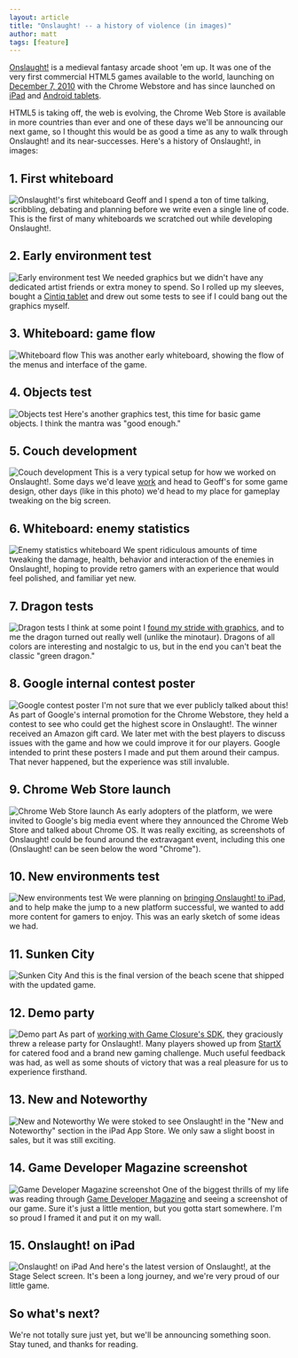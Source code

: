 ```yaml
---
layout: article
title: "Onslaught! -- a history of violence (in images)"
author: matt
tags: [feature]
---
```

[Onslaught!][1] is a medieval fantasy arcade shoot 'em up. It was one of the very first commercial HTML5 games available to the world, launching on [December 7, 2010][2] with the Chrome Webstore and has since launched on [iPad][3] and [Android tablets][4].

HTML5 is taking off, the web is evolving, the Chrome Web Store is available in more countries than ever and one of these days we'll be announcing our next game, so I thought this would be as good a time as any to walk through Onslaught! and its near-successes. Here's a history of Onslaught!, in images:

## 1. First whiteboard

![Onslaught!'s first whiteboard](/media/images/posts/onslaught_history_in_images/01_first_whiteboard.jpg)
Geoff and I spend a ton of time talking, scribbling, debating and planning before we write even a single line of code. This is the first of many whiteboards we scratched out while developing Onslaught!.

## 2. Early environment test
![Early environment test](/media/images/posts/onslaught_history_in_images/02_early_environment_test.png)
We needed graphics but we didn't have any dedicated artist friends or extra money to spend. So I rolled up my sleeves, bought a [Cintiq tablet][5] and drew out some tests to see if I could bang out the graphics myself.

## 3. Whiteboard: game flow
![Whiteboard flow](/media/images/posts/onslaught_history_in_images/03_whiteboard_flow.jpg)
This was another early whiteboard, showing the flow of the menus and interface of the game.

## 4. Objects test
![Objects test](/media/images/posts/onslaught_history_in_images/04_objects_test.png)
Here's another graphics test, this time for basic game objects. I think the mantra was "good enough."

## 5. Couch development
![Couch development](/media/images/posts/onslaught_history_in_images/05_ldg_making_onslaught.jpg)
This is a very typical setup for how we worked on Onslaught!. Some days we'd leave [work][6] and head to Geoff's for some game design, other days (like in this photo) we'd head to my place for gameplay tweaking on the big screen.

## 6. Whiteboard: enemy statistics
![Enemy statistics whiteboard](/media/images/posts/onslaught_history_in_images/06_whiteboard_enemy_stats.jpg)
We spent ridiculous amounts of time tweaking the damage, health, behavior and interaction of the enemies in Onslaught!, hoping to provide retro gamers with an experience that would feel polished, and familiar yet new.

## 7. Dragon tests
![Dragon tests](/media/images/posts/onslaught_history_in_images/07_dragon_tests.png)
I think at some point I [found my stride with graphics][7], and to me the dragon turned out really well (unlike the minotaur). Dragons of all colors are interesting and nostalgic to us, but in the end you can't beat the classic "green dragon."

## 8. Google internal contest poster
![Google contest poster](/media/images/posts/onslaught_history_in_images/08_google_contest_poster.png)
I'm not sure that we ever publicly talked about this! As part of Google's internal promotion for the Chrome Webstore, they held a contest to see who could get the highest score in Onslaught!. The winner received an Amazon gift card. We later met with the best players to discuss issues with the game and how we could improve it for our players. Google intended to print these posters I made and put them around their campus. That never happened, but the experience was still invaluble.

## 9. Chrome Web Store launch
![Chrome Web Store launch](/media/images/posts/onslaught_history_in_images/09_chrome_launch_wall.jpg)
As early adopters of the platform, we were invited to Google's big media event where they announced the Chrome Web Store and talked about Chrome OS. It was really exciting, as screenshots of Onslaught! could be found around the extravagant event, including this one (Onslaught! can be seen below the word "Chrome").

## 10. New environments test
![New environments test](/media/images/posts/onslaught_history_in_images/10_lol_beach_party.png)
We were planning on [bringing Onslaught! to iPad][8], and to help make the jump to a new platform successful, we wanted to add more content for gamers to enjoy. This was an early sketch of some ideas we had.

## 11. Sunken City
![Sunken City](/media/images/posts/onslaught_history_in_images/11_sunken_city.png)
And this is the final version of the beach scene that shipped with the updated game.

## 12. Demo party
![Demo part](/media/images/posts/onslaught_history_in_images/12_demo_party.jpg)
As part of [working with Game Closure's SDK][9], they graciously threw a release party for Onslaught!. Many players showed up from [StartX][10] for catered food and a brand new gaming challenge. Much useful feedback was had, as well as some shouts of victory that was a real pleasure for us to experience firsthand.

## 13. New and Noteworthy
![New and Noteworthy](/media/images/posts/onslaught_history_in_images/13_ipad_new_and_noteworthy.png)
We were stoked to see Onslaught! in the "New and Noteworthy" section in the iPad App Store. We only saw a slight boost in sales, but it was still exciting.

## 14. Game Developer Magazine screenshot
![Game Developer Magazine screenshot](/media/images/posts/onslaught_history_in_images/14_game_developer_magazine.jpg)
One of the biggest thrills of my life was reading through [Game Developer Magazine][11] and seeing a screenshot of our game. Sure it's just a little mention, but you gotta start somewhere. I'm so proud I framed it and put it on my wall.

## 15. Onslaught! on iPad
![Onslaught! on iPad](/media/images/posts/onslaught_history_in_images/15_ipad_stage_select.png)
And here's the latest version of Onslaught!, at the Stage Select screen. It's been a long journey, and we're very proud of our little game.

## So what's next?

We're not totally sure just yet, but we'll be announcing something soon. Stay tuned, and thanks for reading.

[1]: /onslaught_arena/
[2]: /announcing-onslaught-arena-for-sale-in-the-go/
[3]: http://itunes.apple.com/us/app/onslaught!/id441426241
[4]: /onslaught/
[5]: http://www.wacom.com/en/Products/Cintiq/Cintiq12WX.aspx
[6]: http://raptr.com/
[7]: /lava-background-sprite-creation-timelapse/
[8]: /what-we-need-to-get-our-html5-game-on-ipad-sp/
[9]: /the-road-to-a-production-quality-html5-game-o/
[10]: http://startx.stanford.edu/
[11]: http://www.gdmag.com/homepage.htm
